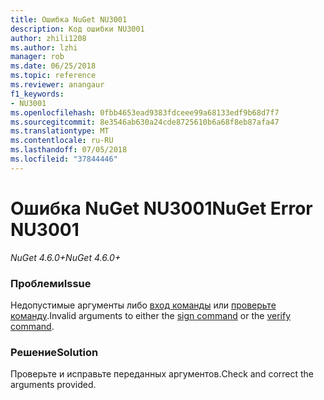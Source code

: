 ```yaml
---
title: Ошибка NuGet NU3001
description: Код ошибки NU3001
author: zhili1208
ms.author: lzhi
manager: rob
ms.date: 06/25/2018
ms.topic: reference
ms.reviewer: anangaur
f1_keywords:
- NU3001
ms.openlocfilehash: 0fbb4653ead9383fdceee99a68133edf9b68d7f7
ms.sourcegitcommit: 8e3546ab630a24cde8725610b6a68f8eb87afa47
ms.translationtype: MT
ms.contentlocale: ru-RU
ms.lasthandoff: 07/05/2018
ms.locfileid: "37844446"
---
```

# <a name="nuget-error-nu3001"></a><span data-ttu-id="48479-103">Ошибка NuGet NU3001</span><span class="sxs-lookup"><span data-stu-id="48479-103">NuGet Error NU3001</span></span>

<span data-ttu-id="48479-104">*NuGet 4.6.0+*</span><span class="sxs-lookup"><span data-stu-id="48479-104">*NuGet 4.6.0+*</span></span>

### <a name="issue"></a><span data-ttu-id="48479-105">Проблеми</span><span class="sxs-lookup"><span data-stu-id="48479-105">Issue</span></span>
<span data-ttu-id="48479-106">Недопустимые аргументы либо [вход команды](../../tools/cli-ref-sign.md) или [проверьте команду](../../tools/cli-ref-verify.md).</span><span class="sxs-lookup"><span data-stu-id="48479-106">Invalid arguments to either the [sign command](../../tools/cli-ref-sign.md) or the [verify command](../../tools/cli-ref-verify.md).</span></span>

### <a name="solution"></a><span data-ttu-id="48479-107">Решение</span><span class="sxs-lookup"><span data-stu-id="48479-107">Solution</span></span>
<span data-ttu-id="48479-108">Проверьте и исправьте переданных аргументов.</span><span class="sxs-lookup"><span data-stu-id="48479-108">Check and correct the arguments provided.</span></span>